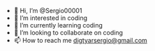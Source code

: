 - 👋 Hi, I’m @Sergio00001
- 👀 I’m interested in coding
- 🌱 I’m currently learning coding
- 💞️ I’m looking to collaborate on coding
- 📫 How to reach me digtyarsergio@gmail.com
